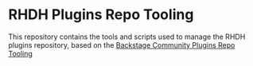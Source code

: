 # RHDH Plugins Repo Tooling

This repository contains the tools and scripts used to manage the RHDH plugins repository, based on the [Backstage Community Plugins Repo Tooling](https://github.com/backstage/community-plugins/tree/main/workspaces/repo-tools)
